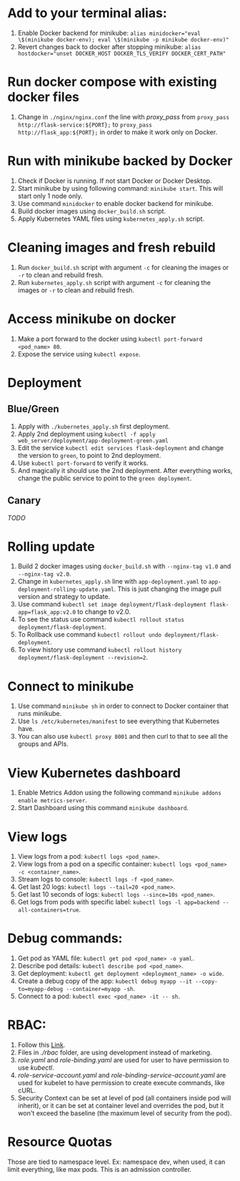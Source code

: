 # Add to your terminal alias:
1. Enable Docker backend for minikube: `alias minidocker="eval \$(minikube docker-env); eval \$(minikube -p minikube docker-env)"`
2. Revert changes back to docker after stopping minikube: `alias hostdocker="unset DOCKER_HOST DOCKER_TLS_VERIFY DOCKER_CERT_PATH"`

# Run docker compose with existing docker files
1. Change in `./nginx/nginx.conf` the line with *proxy_pass* from `proxy_pass http://flask-service:${PORT};` to `proxy_pass http://flask_app:${PORT};` in order to make it work only on Docker.

# Run with minikube backed by Docker
1. Check if Docker is running. If not start Docker or Docker Desktop.
2. Start minikube by using following command: `minikube start`. This will start only 1 node only.
3. Use command `minidocker` to enable docker backend for minikube.
4. Build docker images using `docker_build.sh` script.
5. Apply Kubernetes YAML files using `kubernetes_apply.sh` script.

# Cleaning images and fresh rebuild
1. Run `docker_build.sh` script with argument `-c` for cleaning the images or `-r` to clean and rebuild fresh.
2. Run `kubernetes_apply.sh` script with argument `-c` for cleaning the images or `-r` to clean and rebuild fresh.

# Access minikube on docker
1. Make a port forward to the docker using `kubectl port-forward <pod_name> 80`.
2. Expose the service using `kubectl expose`.

# Deployment
## Blue/Green
1. Apply with `./kubernetes_apply.sh` first deployment.
2. Apply 2nd deployment using `kubectl -f apply web_server/deployment/app-deployment-green.yaml`
3. Edit the service `kubectl edit services flask-deployment` and change the version to `green`, to point to 2nd deployment.
4. Use `kubectl port-forward` to verify it works.
5. And magically it should use the 2nd deployment. After everything works, change the public service to point to the `green deployment`.

## Canary
*TODO*

# Rolling update
1. Build 2 docker images using `docker_build.sh` with `--nginx-tag v1.0` and `--nginx-tag v2.0`.
2. Change in `kubernetes_apply.sh` line with `app-deployment.yaml` to `app-deployment-rolling-update.yaml`. This is just changing the image pull version and strategy to update.
3. Use command `kubectl set image deployment/flask-deployment flask-app=flask_app:v2.0` to change to v2.0.
4. To see the status use command `kubectl rollout status deployment/flask-deployment`.
5. To Rollback use command `kubectl rollout undo deployment/flask-deployment`.
6. To view history use command `kubectl rollout history deployment/flask-deployment --revision=2`.

# Connect to minikube
1. Use command `minikube sh` in order to connect to Docker container that runs minikube. 
2. Use `ls /etc/kubernetes/manifest` to see everything that Kubernetes have.
3. You can also use `kubectl proxy 8001` and then curl to that to see all the groups and APIs.

# View Kubernetes dashboard
1. Enable Metrics Addon using the following command `minikube addons enable metrics-server`.
2. Start Dashboard using this command `minikube dashboard`.

# View logs
1. View logs from a pod: `kubectl logs <pod_name>`.
2. View logs from a pod on a specific container: `kubectl logs <pod_name> -c <container_name>`.
3. Stream logs to console: `kubectl logs -f <pod_name>`.
4. Get last 20 logs: `kubectl logs --tail=20 <pod_name>`.
5. Get last 10 seconds of logs: `kubectl logs --since=10s <pod_name>`.
6. Get logs from pods with specific label: `kubectl logs -l app=backend --all-containers=true`.

# Debug commands:
1. Get pod as YAML file: `kubectl get pod <pod_name> -o yaml`.
2. Describe pod details: `kubectl describe pod <pod_name>`.
3. Get deployment: `kubectl get deployment <deployment_name> -o wide`.
4. Create a debug copy of the app: `kubectl debug myapp --it --copy-to=myapp-debug --container=myapp -sh`.
5. Connect to a pod: `kubectl exec <pod_name> -it -- sh`.

# RBAC:
1. Follow this [Link](https://blog.kubesimplify.com/kubernetes-access-control-with-authentication-authorization-admission-control).
2. Files in *./rbac* folder, are using development instead of marketing.
3. *role.yaml* and *role-binding.yaml* are used for user to have permission to use *kubectl*.
4. *role-service-account.yaml* and *role-binding-service-account.yaml* are used for kubelet to have permission to create execute commands, like cURL.
5. Security Context can be set at level of pod (all containers inside pod will inherit), or it can be set at container level and overrides the pod, but it won't exceed the baseline (the maximum level of security from the pod).

# Resource Quotas
Those are tied to namespace level. Ex: namespace dev, when used, it can limit everything, like max pods. This is an admission controller.